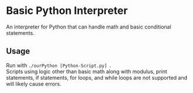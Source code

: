 # Basic Python Interpreter
An interpreter for Python that can handle math and basic conditional statements. 

## Usage
Run with <code>./ourPython [Python-Script.py] </code>.<br> Scripts using logic other than basic math along with modulus, print statements, if statements, for loops, and while loops are not supported and will likely cause errors.
